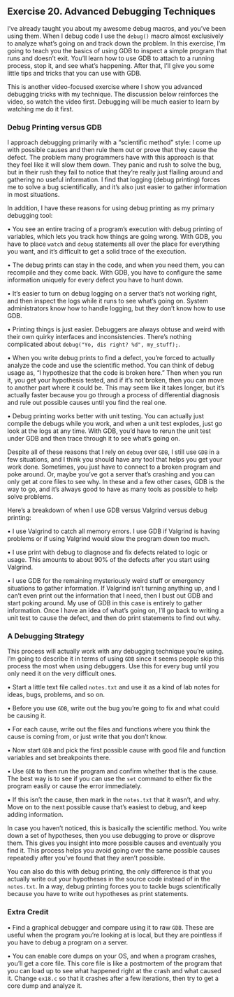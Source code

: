 ## Exercise 20. Advanced Debugging Techniques

I’ve already taught you about my awesome debug macros, and you’ve been using them. When I debug code I use the `debug()` macro almost exclusively to analyze what’s going on and track down the problem. In this exercise, I’m going to teach you the basics of using GDB to inspect a simple program that runs and doesn’t exit. You’ll learn how to use GDB to attach to a running process, stop it, and see what’s happening. After that, I’ll give you some little tips and tricks that you can use with GDB.

This is another video-focused exercise where I show you advanced debugging tricks with my technique. The discussion below reinforces the video, so watch the video first. Debugging will be much easier to learn by watching me do it first.

### Debug Printing versus GDB

I approach debugging primarily with a “scientific method” style: I come up with possible causes and then rule them out or prove that they cause the defect. The problem many programmers have with this approach is that they feel like it will slow them down. They panic and rush to solve the bug, but in their rush they fail to notice that they’re really just flailing around and gathering no useful information. I find that logging (debug printing) forces me to solve a bug scientifically, and it’s also just easier to gather information in most situations.

In addition, I have these reasons for using debug printing as my primary debugging tool:

• You see an entire tracing of a program’s execution with debug printing of variables, which lets you track how things are going wrong. With GDB, you have to place `watch` and `debug` statements all over the place for everything you want, and it’s difficult to get a solid trace of the execution.

• The debug prints can stay in the code, and when you need them, you can recompile and they come back. With GDB, you have to configure the same information uniquely for every defect you have to hunt down.

• It’s easier to turn on debug logging on a server that’s not working right, and then inspect the logs while it runs to see what’s going on. System administrators know how to handle logging, but they don’t know how to use GDB.

• Printing things is just easier. Debuggers are always obtuse and weird with their own quirky interfaces and inconsistencies. There’s nothing complicated about `debug("Yo, dis right? %d", my_stuff);`.

• When you write debug prints to find a defect, you’re forced to actually analyze the code and use the scientific method. You can think of debug usage as, “I hypothesize that the code is broken here.” Then when you run it, you get your hypothesis tested, and if it’s not broken, then you can move to another part where it could be. This may seem like it takes longer, but it’s actually faster because you go through a process of differential diagnosis and rule out possible causes until you find the real one.

• Debug printing works better with unit testing. You can actually just compile the debugs while you work, and when a unit test explodes, just go look at the logs at any time. With GDB, you’d have to rerun the unit test under GDB and then trace through it to see what’s going on.

Despite all of these reasons that I rely on `debug` over `GDB`, I still use `GDB` in a few situations, and I think you should have any tool that helps you get your work done. Sometimes, you just have to connect to a broken program and poke around. Or, maybe you’ve got a server that’s crashing and you can only get at core files to see why. In these and a few other cases, GDB is the way to go, and it’s always good to have as many tools as possible to help solve problems.

Here’s a breakdown of when I use GDB versus Valgrind versus debug printing:

• I use Valgrind to catch all memory errors. I use GDB if Valgrind is having problems or if using Valgrind would slow the program down too much.

• I use print with debug to diagnose and fix defects related to logic or usage. This amounts to about 90% of the defects after you start using Valgrind.

• I use GDB for the remaining mysteriously weird stuff or emergency situations to gather information. If Valgrind isn’t turning anything up, and I can’t even print out the information that I need, then I bust out GDB and start poking around. My use of GDB in this case is entirely to gather information. Once I have an idea of what’s going on, I’ll go back to writing a unit test to cause the defect, and then do print statements to find out why.

### A Debugging Strategy

This process will actually work with any debugging technique you’re using. I’m going to describe it in terms of using `GDB` since it seems people skip this process the most when using debuggers. Use this for every bug until you only need it on the very difficult ones.

• Start a little text file called `notes.txt` and use it as a kind of lab notes for ideas, bugs, problems, and so on.

• Before you use `GDB`, write out the bug you’re going to fix and what could be causing it.

• For each cause, write out the files and functions where you think the cause is coming from, or just write that you don’t know.

• Now start `GDB` and pick the first possible cause with good file and function variables and set breakpoints there.

• Use `GDB` to then run the program and confirm whether that is the cause. The best way is to see if you can use the `set` command to either fix the program easily or cause the error immediately.

• If this isn’t the cause, then mark in the `notes.txt` that it wasn’t, and why. Move on to the next possible cause that’s easiest to debug, and keep adding information.

In case you haven’t noticed, this is basically the scientific method. You write down a set of hypotheses, then you use debugging to prove or disprove them. This gives you insight into more possible causes and eventually you find it. This process helps you avoid going over the same possible causes repeatedly after you’ve found that they aren’t possible.

You can also do this with debug printing, the only difference is that you actually write out your hypotheses in the source code instead of in the `notes.txt`. In a way, debug printing forces you to tackle bugs scientifically because you have to write out hypotheses as print statements.

### Extra Credit

• Find a graphical debugger and compare using it to raw `GDB`. These are useful when the program you’re looking at is local, but they are pointless if you have to debug a program on a server.

• You can enable core dumps on your OS, and when a program crashes, you’ll get a core file. This core file is like a postmortem of the program that you can load up to see what happened right at the crash and what caused it. Change `ex18.c` so that it crashes after a few iterations, then try to get a core dump and analyze it.
